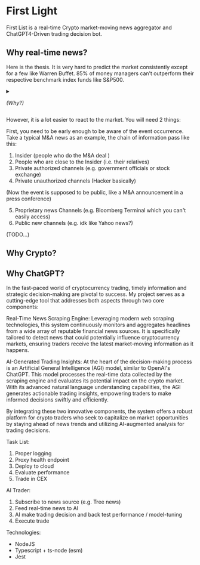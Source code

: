 # First Light

First List is a real-time Crypto market-moving news aggregator and ChatGPT4-Driven trading
decision bot.

## Why real-time news?

Here is the thesis. It is very hard to predict the market consistently except for a few
like Warren Buffet. 85% of money managers can’t outperform their respective benchmark
index funds like S&P500.

<details> 

<summary>

_(Why?)_

</summary>
 Because the market is what is called a "level two" chaotic system.

> - _Level one chaos is chaos that does not react to predictions about it (e.g.
    weather)... Though it is influenced by a myriad of factors, we can build computer
    models that
    take more and more of them into consideration, and produce better and better weather
    forecasts._
> - _Level two chaos is chaos that reacts to predictions about it and therefore can never
    be predicted accurately (e.g. markets)... What will happen if we develop a computer
    program that forecasts with 100 percent accuracy the price of oil tomorrow? The price
    of oil will immediately react to the forecast, which would consequently fail to
    materialise_
>
> [Adapted from Yuval Noah Harari’s ‘Sapiens’, p.267f]
</details>

However, it is a lot easier to react to the market. You will need 2 things:

First, you need to be early enough to be aware of the event occurrence. Take a typical
M&A news as an example, the chain of information pass like this:

1. Insider (people who do the M&A deal )
2. People who are close to the Insider (i.e. their relatives)
3. Private authorized channels (e.g. government officials or stock exchange)
4. Private unauthorized channels (Hacker basically)

(Now the event is supposed to be public, like a M&A announcement in a press conference)

5. Proprietary news Channels (e.g. Bloomberg Terminal which you can't easily access)
6. Public new channels (e.g. idk like Yahoo news?)

(TODO...)

## Why Crypto?

## Why ChatGPT?

In the fast-paced world of cryptocurrency trading, timely information and strategic
decision-making are pivotal to success. My project serves as a cutting-edge tool that
addresses both aspects through two core components:

Real-Time News Scraping Engine: Leveraging modern web scraping technologies, this system
continuously monitors and aggregates headlines from a wide array of reputable financial
news sources. It is specifically tailored to detect news that could potentially influence
cryptocurrency markets, ensuring traders receive the latest market-moving information as
it happens.

AI-Generated Trading Insights: At the heart of the decision-making process is an
Artificial General Intelligence (AGI) model, similar to OpenAI's ChatGPT. This model
processes the real-time data collected by the scraping engine and evaluates its potential
impact on the crypto market. With its advanced natural language understanding
capabilities, the AGI generates actionable trading insights, empowering traders to make
informed decisions swiftly and efficiently.

By integrating these two innovative components, the system offers a robust platform for
crypto traders who seek to capitalize on market opportunities by staying ahead of news
trends and utilizing AI-augmented analysis for trading decisions.

Task List:

1. Proper logging
2. Proxy health endpoint
3. Deploy to cloud
4. Evaluate performance
5. Trade in CEX

AI Trader:

1. Subscribe to news source (e.g. Tree news)
2. Feed real-time news to AI
3. AI make trading decision and back test performance / model-tuning
4. Execute trade

Technologies:

- NodeJS
- Typescript + ts-node (esm)
- Jest